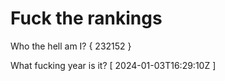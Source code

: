 # Fuck the rankings

Who the hell am I?
{ 232152 }

What fucking year is it?
[ 2024-01-03T16:29:10Z ]
